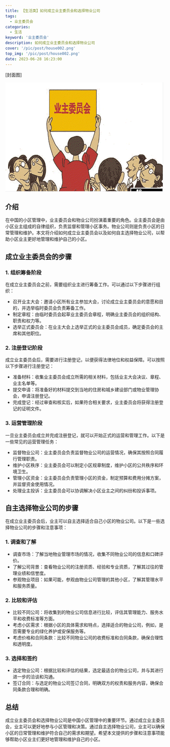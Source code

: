 ```yaml
---
title: 【生活类】如何成立业主委员会和选择物业公司
tags:
  - 业主委员会
categories:
  - 生活
keyword: '业主委员会'
description: 如何成立业主委员会和选择物业公司
cover: '/pic/post/house002.png'
top_img: '/pic/post/house002.png'
date: 2023-06-28 16:23:00
---
```


[封面图]

![封面图](../pic/post/house002.png)

## 介绍

在中国的小区管理中，业主委员会和物业公司扮演着重要的角色。业主委员会是由小区业主组成的自律组织，负责监督和管理小区事务。物业公司则是负责小区的日常管理和维护。本文将介绍如何成立业主委员会以及如何自主选择物业公司，以帮助小区业主更好地管理和维护自己的小区。

## 成立业主委员会的步骤

### 1. 组织筹备阶段

在成立业主委员会之前，需要组织业主进行筹备工作。可以通过以下步骤进行组织：

* 召开业主大会：邀请小区所有业主参加大会，讨论成立业主委员会的意愿和目的，并选举临时委员会负责筹备工作。
* 制定章程：由临时委员会起草业主委员会章程，明确业主委员会的组织结构、职责和权力等。
* 选举正式委员会：在业主大会上选举正式的业主委员会成员，确定委员会的主席和其他职位。

### 2. 注册登记阶段

成立业主委员会后，需要进行注册登记，以便获得法律地位和权益保障。可以按照以下步骤进行注册登记：

* 准备材料：收集业主委员会成立所需的相关材料，包括业主大会决议、章程、业主名单等。
* 提交申请：将准备好的材料提交到当地的住房和城乡建设部门或物业管理协会，申请注册登记。
* 完成登记：经过审查和核实后，如果符合相关要求，业主委员会将获得注册登记的证明文件。

### 3. 运营管理阶段

一旦业主委员会成立并完成注册登记，就可以开始正式的运营和管理工作。以下是一些常见的运营管理任务：

* 监督物业公司：业主委员会负责监督物业公司的运营情况，确保其按照合同履行管理职责。
* 维护小区秩序：业主委员会可以制定小区规章制度，维护小区的公共秩序和环境卫生。
* 管理小区资金：业主委员会负责管理小区的资金，制定预算和费用分摊方案，并监督资金使用情况。
* 处理业主投诉：业主委员会可以协调解决小区业主之间的纠纷和投诉事项。

## 自主选择物业公司的步骤

在成立业主委员会后，业主可以自主选择适合自己小区的物业公司。以下是一些选择物业公司的步骤和注意事项：

### 1. 调查和了解

* 调查市场：了解当地物业管理市场的情况，收集不同物业公司的信息和口碑评价。
* 了解公司背景：查看物业公司的注册资质、经验和专业资质，了解其过往的管理业绩和信誉度。
* 参观物业项目：如果可能，参观由物业公司管理的其他小区，了解其管理水平和服务质量。

### 2. 比较和评估

* 比较不同公司：将收集到的物业公司信息进行比较，评估其管理能力、服务水平和收费标准等方面。
* 考虑小区需求：根据小区的具体需求和特点，选择适合的物业公司，例如，是否需要专业的绿化养护或安保服务等。
* 考虑价格和合同条款：比较不同物业公司的收费标准和合同条款，确保合理性和透明度。

### 3. 选择和签约

* 选定物业公司：根据比较和评估的结果，选定最适合的物业公司，并与其进行进一步的洽谈和沟通。
* 签订合同：与选定的物业公司签订合同，明确双方的权责和服务内容，确保合同条款合理和明确。

## 总结

成立业主委员会和选择物业公司是中国小区管理中的重要环节。通过成立业主委员会，业主可以更好地参与小区管理和决策。通过自主选择物业公司，业主可以确保小区的日常管理和维护符合自己的需求和期望。希望本文提供的步骤和注意事项能够帮助小区业主们更好地管理和维护自己的小区。